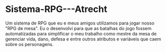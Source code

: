 # Sistema-RPG---Atrecht
Um sistema de RPG que eu e meus amigos utilizamos para jogar nosso "RPG de mesa". Eu o desenvolvi para que as batalhas do jogo fossem automatizadas para simplificar o meu trabalho como mestre da mesa de gerenciar vida, dano, defesa e entre outros atributos e variáveis que caem sobre os personagens.

